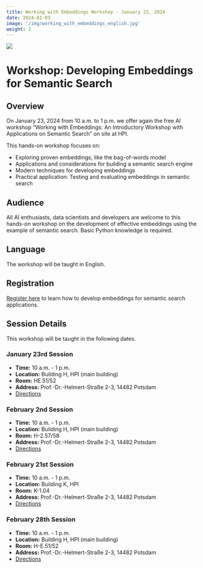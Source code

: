 ```yaml
---
title: Working with Embeddings Workshop - January 23, 2024
date: 2024-01-03
image: '/img/working_with_embeddings_english.jpg'
weight: 2
---
```


![](/img/working_with_embeddings_english.jpg)

# Workshop: Developing Embeddings for Semantic Search

## Overview

On January 23, 2024 from 10 a.m. to 1 p.m. we offer again the free AI workshop “Working with Embeddings: An Introductory Workshop with Applications on Semantic Search” on site at HPI.   

This hands-on workshop focuses on:
- Exploring proven embeddings, like the bag-of-words model
- Applications and considerations for building a semantic search engine
- Modern techniques for developing embeddings
- Practical application: Testing and evaluating embeddings in semantic search

## Audience
 
All AI enthusiasts, data scientists and developers are welcome to this hands-on workshop on the development of effective embeddings using the example of semantic search. Basic Python knowledge is required.

## Language
The workshop will be taught in English.

## Registration
[Register here](https://hpi.de/en/the-hpi/registration/2024/embeddings-workshop/) to learn how to develop embeddings for semantic search applications.

## Session Details
This workshop will be taught in the following dates. 

### January 23rd Session
- **Time:** 10 a.m. - 1 p.m.
- **Location:** Building H, HPI (main building)
- **Room:** HE.51/52
- **Address:** Prof.-Dr.-Helmert-Straße 2-3, 14482 Potsdam
- [Directions](https://hpi.de/en/the-hpi/organization/directions.html)

### February 2nd Session
- **Time:** 10 a.m. - 1 p.m.
- **Location:**  Building H, HPI (main building)
- **Room:**  H-2.57/58
- **Address:** Prof.-Dr.-Helmert-Straße 2-3, 14482 Potsdam
- [Directions](https://hpi.de/en/the-hpi/organization/directions.html)

### February 21st Session
- **Time:** 10 a.m. - 1 p.m.
- **Location:** Building K, HPI
- **Room:** K-1.04
- **Address:** Prof.-Dr.-Helmert-Straße 2-3, 14482 Potsdam
- [Directions](https://hpi.de/en/the-hpi/organization/directions.html)

### February 28th Session
- **Time:** 10 a.m. - 1 p.m.
- **Location:** Building H, HPI (main building)
- **Room:** H-E.51/52
- **Address:** Prof.-Dr.-Helmert-Straße 2-3, 14482 Potsdam
- [Directions](https://hpi.de/en/the-hpi/organization/directions.html)